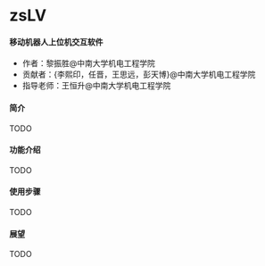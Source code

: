 # zsLV
#### 移动机器人上位机交互软件

* 作者：黎振胜@中南大学机电工程学院
* 贡献者：{李熙印，任晋，王思远，彭天博}@中南大学机电工程学院
* 指导老师：王恒升@中南大学机电工程学院

#### 简介
TODO

#### 功能介绍
TODO

#### 使用步骤
TODO

#### 展望
TODO
